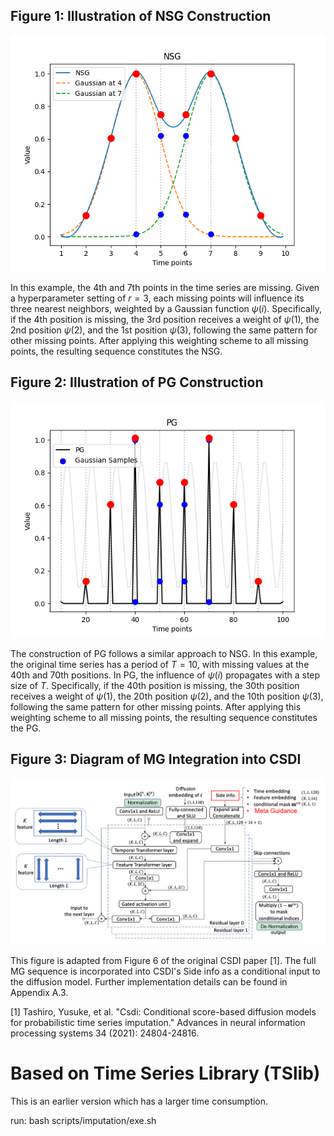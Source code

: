 
## Figure 1: Illustration of NSG Construction
![Logo](https://github.com/yjcGitHub0/Meta-Guidance/blob/master/NSG.png "NSG")

In this example, the 4th and 7th points in the time series are missing. Given a hyperparameter setting of $r=3$, each missing points will influence its three nearest neighbors, weighted by a Gaussian function $\psi(i)$. Specifically, if the 4th position is missing, the 3rd position receives a weight of $\psi(1)$, the 2nd position $\psi(2)$, and the 1st position $\psi(3)$, following the same pattern for other missing points. After applying this weighting scheme to all missing points, the resulting sequence constitutes the NSG.

## Figure 2: Illustration of PG Construction
![Logo](https://github.com/yjcGitHub0/Meta-Guidance/blob/master/PG.png "PG")

The construction of PG follows a similar approach to NSG. In this example, the original time series has a period of $T=10$, with missing values at the 40th and 70th positions. In PG, the influence of $\psi(i)$ propagates with a step size of $T$. Specifically, if the 40th position is missing, the 30th position receives a weight of $\psi(1)$, the 20th position $\psi(2)$, and the 10th position $\psi(3)$, following the same pattern for other missing points. After applying this weighting scheme to all missing points, the resulting sequence constitutes the PG.

## Figure 3: Diagram of MG Integration into CSDI
![Logo](https://github.com/yjcGitHub0/Meta-Guidance/blob/master/CSDI+MG.png "CSDI+MG")

This figure is adapted from Figure 6 of the original CSDI paper [1]. The full MG sequence is incorporated into CSDI's Side info as a conditional input to the diffusion model. Further implementation details can be found in Appendix A.3.

[1] Tashiro, Yusuke, et al. "Csdi: Conditional score-based diffusion models for probabilistic time series imputation." Advances in neural information processing systems 34 (2021): 24804-24816.


# Based on Time Series Library (TSlib)

This is an earlier version which has a larger time consumption.

run: bash scripts/imputation/exe.sh
